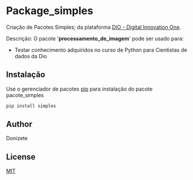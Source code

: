 # Package_simples

Criação de Pacotes Simples; da plataforma [DIO - Digital Innovation One](https://web.dio.me/). 

Descrição: 
O pacote '**processamento_de_imagem**' pode ser usado para:
* Testar conhecimento adquiridos no curso de Python para Cientistas de dados da Dio
	
	


	

## Instalação

Use o gerenciador de pacotes  [pip](https://pip.pypa.io/en/stable/) para instalação do pacote pacote_simples

```bash
pip install simples
```



## Author
Donizete

## License
[MIT](https://choosealicense.com/licenses/mit/)

